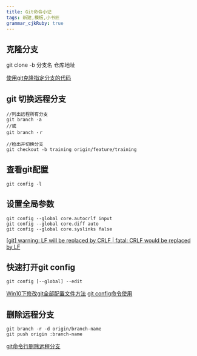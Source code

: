 ```yaml
---
title: Git命令小记 
tags: 新建,模板,小书匠
grammar_cjkRuby: true
---
```



## 克隆分支

git clone -b 分支名 仓库地址

[使用git克隆指定分支的代码](https://www.cnblogs.com/nylcy/p/6569284.html)

##  git 切换远程分支

```
//列出远程所有分支
git branch -a
//或 
git branch -ｒ

//检出并切换分支
git checkout -b training origin/feature/training
```
## 查看git配置
```
git config -l
```
## 设置全局参数
```
git config --global core.autocrlf input 
git config --global core.diff auto
git config --global core.syslinks false
```

[[git] warning: LF will be replaced by CRLF | fatal: CRLF would be replaced by LF](
http://blog.csdn.net/feng88724/article/details/11600375)

## 快速打开git config
```
git config [--global] --edit
```
[Win10下修改git全部配置文件方法](http://blog.csdn.net/shrimpcolo/article/details/49302619)
[git config命令使用](http://blog.csdn.net/zxncvb/article/details/22153019)
## 删除远程分支
```
git branch -r -d origin/branch-name  
git push origin :branch-name  
```
[git命令行删除远程分支](http://blog.csdn.net/furzoom/article/details/53002699)

